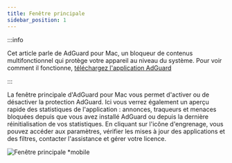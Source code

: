 ```yaml
---
title: Fenêtre principale
sidebar_position: 1
---
```


:::info

Cet article parle de AdGuard pour Mac, un bloqueur de contenus multifonctionnel qui protège votre appareil au niveau du système. Pour voir comment il fonctionne, [téléchargez l'application AdGuard](https://agrd.io/download-kb-adblock)

:::

La fenêtre principale d'AdGuard pour Mac vous permet d'activer ou de désactiver la protection AdGuard. Ici vous verrez également un aperçu rapide des statistiques de l'application : annonces, traqueurs et menaces bloquées depuis que vous avez installé AdGuard ou depuis la dernière réinitialisation de vos statistiques. En cliquant sur l'icône d'engrenage, vous pouvez accéder aux paramètres, vérifier les mises à jour des applications et des filtres, contacter l'assistance et gérer votre licence.

![Fenêtre principale \*mobile](https://cdn.adtidy.org/content/kb/ad_blocker/mac/main.png)
